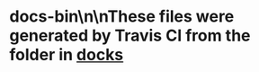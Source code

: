 # docs-bin\n\nThese files were generated by Travis CI from the  folder in [docks](https://github.com/TripleParity/docks)
